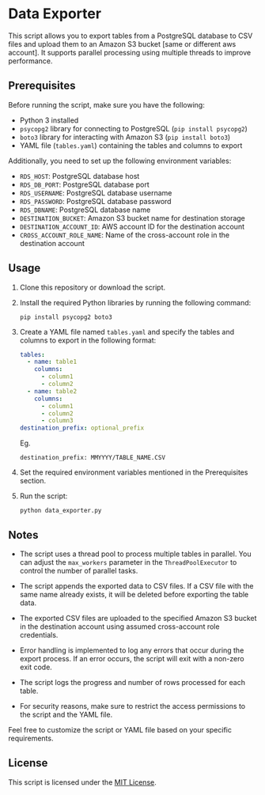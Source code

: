 # Data Exporter

This script allows you to export tables from a PostgreSQL database to CSV files and upload them to an Amazon S3 bucket [same or different aws account]. It supports parallel processing using multiple threads to improve performance.

## Prerequisites

Before running the script, make sure you have the following:

- Python 3 installed
- `psycopg2` library for connecting to PostgreSQL (`pip install psycopg2`)
- `boto3` library for interacting with Amazon S3 (`pip install boto3`)
- YAML file (`tables.yaml`) containing the tables and columns to export

Additionally, you need to set up the following environment variables:

- `RDS_HOST`: PostgreSQL database host
- `RDS_DB_PORT`: PostgreSQL database port
- `RDS_USERNAME`: PostgreSQL database username
- `RDS_PASSWORD`: PostgreSQL database password
- `RDS_DBNAME`: PostgreSQL database name
- `DESTINATION_BUCKET`: Amazon S3 bucket name for destination storage
- `DESTINATION_ACCOUNT_ID`: AWS account ID for the destination account
- `CROSS_ACCOUNT_ROLE_NAME`: Name of the cross-account role in the destination account

## Usage

1. Clone this repository or download the script.

2. Install the required Python libraries by running the following command:
    ```
    pip install psycopg2 boto3
    ```

3. Create a YAML file named `tables.yaml` and specify the tables and columns to export in the following format:
    ```yaml
    tables:
      - name: table1
        columns:
          - column1
          - column2
      - name: table2
        columns:
          - column1
          - column2
          - column3
    destination_prefix: optional_prefix
    ```
    Eg.
    ```
    destination_prefix: MMYYYY/TABLE_NAME.CSV
    ```
4. Set the required environment variables mentioned in the Prerequisites section.

5. Run the script:
    ```
    python data_exporter.py
    ```

## Notes

- The script uses a thread pool to process multiple tables in parallel. You can adjust the `max_workers` parameter in the `ThreadPoolExecutor` to control the number of parallel tasks.

- The script appends the exported data to CSV files. If a CSV file with the same name already exists, it will be deleted before exporting the table data.

- The exported CSV files are uploaded to the specified Amazon S3 bucket in the destination account using assumed cross-account role credentials.

- Error handling is implemented to log any errors that occur during the export process. If an error occurs, the script will exit with a non-zero exit code.

- The script logs the progress and number of rows processed for each table.

- For security reasons, make sure to restrict the access permissions to the script and the YAML file.

Feel free to customize the script or YAML file based on your specific requirements.

## License

This script is licensed under the [MIT License](LICENSE).
